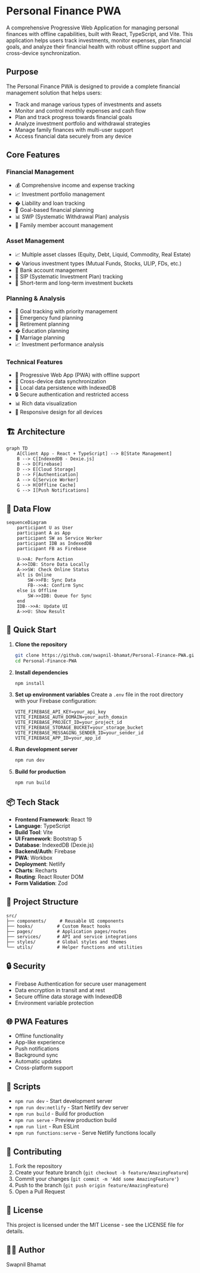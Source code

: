 # Personal Finance PWA

A comprehensive Progressive Web Application for managing personal finances with offline capabilities, built with React, TypeScript, and Vite. This application helps users track investments, monitor expenses, plan financial goals, and analyze their financial health with robust offline support and cross-device synchronization.

## Purpose

The Personal Finance PWA is designed to provide a complete financial management solution that helps users:
- Track and manage various types of investments and assets
- Monitor and control monthly expenses and cash flow
- Plan and track progress towards financial goals
- Analyze investment portfolio and withdrawal strategies
- Manage family finances with multi-user support
- Access financial data securely from any device

## Core Features

### Financial Management
- 💰 Comprehensive income and expense tracking
- 📈 Investment portfolio management
- � Liability and loan tracking
- 🎯 Goal-based financial planning
- 📊 SWP (Systematic Withdrawal Plan) analysis
- 👥 Family member account management

### Asset Management
- 📈 Multiple asset classes (Equity, Debt, Liquid, Commodity, Real Estate)
- � Various investment types (Mutual Funds, Stocks, ULIP, FDs, etc.)
- 🏦 Bank account management
- 💸 SIP (Systematic Investment Plan) tracking
- 📅 Short-term and long-term investment buckets

### Planning & Analysis
- 🎯 Goal tracking with priority management
- 🏥 Emergency fund planning
- 🏦 Retirement planning
- � Education planning
- 💒 Marriage planning
- 📈 Investment performance analysis

### Technical Features
- 📱 Progressive Web App (PWA) with offline support
- 🔄 Cross-device data synchronization
- 💾 Local data persistence with IndexedDB
- 🔒 Secure authentication and restricted access
- 📊 Rich data visualization
- 📱 Responsive design for all devices

## 🏗️ Architecture

```mermaid
graph TD
    A[Client App - React + TypeScript] --> B[State Management]
    B --> C[IndexedDB - Dexie.js]
    B --> D[Firebase]
    D --> E[Cloud Storage]
    D --> F[Authentication]
    A --> G[Service Worker]
    G --> H[Offline Cache]
    G --> I[Push Notifications]
```

## 🔄 Data Flow

```mermaid
sequenceDiagram
    participant U as User
    participant A as App
    participant SW as Service Worker
    participant IDB as IndexedDB
    participant FB as Firebase

    U->>A: Perform Action
    A->>IDB: Store Data Locally
    A->>SW: Check Online Status
    alt is Online
        SW->>FB: Sync Data
        FB-->>A: Confirm Sync
    else is Offline
        SW->>IDB: Queue for Sync
    end
    IDB-->>A: Update UI
    A->>U: Show Result
```

## 🚀 Quick Start

1. **Clone the repository**
   ```bash
   git clone https://github.com/swapnil-bhamat/Personal-Finance-PWA.git
   cd Personal-Finance-PWA
   ```

2. **Install dependencies**
   ```bash
   npm install
   ```

3. **Set up environment variables**
   Create a `.env` file in the root directory with your Firebase configuration:
   ```env
   VITE_FIREBASE_API_KEY=your_api_key
   VITE_FIREBASE_AUTH_DOMAIN=your_auth_domain
   VITE_FIREBASE_PROJECT_ID=your_project_id
   VITE_FIREBASE_STORAGE_BUCKET=your_storage_bucket
   VITE_FIREBASE_MESSAGING_SENDER_ID=your_sender_id
   VITE_FIREBASE_APP_ID=your_app_id
   ```

4. **Run development server**
   ```bash
   npm run dev
   ```

5. **Build for production**
   ```bash
   npm run build
   ```

## 📦 Tech Stack

- **Frontend Framework**: React 19
- **Language**: TypeScript
- **Build Tool**: Vite
- **UI Framework**: Bootstrap 5
- **Database**: IndexedDB (Dexie.js)
- **Backend/Auth**: Firebase
- **PWA**: Workbox
- **Deployment**: Netlify
- **Charts**: Recharts
- **Routing**: React Router DOM
- **Form Validation**: Zod

## 📁 Project Structure

```
src/
├── components/     # Reusable UI components
├── hooks/         # Custom React hooks
├── pages/         # Application pages/routes
├── services/      # API and service integrations
├── styles/        # Global styles and themes
└── utils/         # Helper functions and utilities
```

## 🔒 Security

- Firebase Authentication for secure user management
- Data encryption in transit and at rest
- Secure offline data storage with IndexedDB
- Environment variable protection

## 🌐 PWA Features

- Offline functionality
- App-like experience
- Push notifications
- Background sync
- Automatic updates
- Cross-platform support

## 📝 Scripts

- `npm run dev` - Start development server
- `npm run dev:netlify` - Start Netlify dev server
- `npm run build` - Build for production
- `npm run serve` - Preview production build
- `npm run lint` - Run ESLint
- `npm run functions:serve` - Serve Netlify functions locally

## 🤝 Contributing

1. Fork the repository
2. Create your feature branch (`git checkout -b feature/AmazingFeature`)
3. Commit your changes (`git commit -m 'Add some AmazingFeature'`)
4. Push to the branch (`git push origin feature/AmazingFeature`)
5. Open a Pull Request

## 📄 License

This project is licensed under the MIT License - see the LICENSE file for details.

## 👨‍💻 Author

Swapnil Bhamat
```
